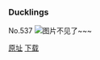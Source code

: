 ### Ducklings
No.537
![图片不见了~~~](https://imgs.xkcd.com/comics/ducklings.png)

[原址](https://xkcd.com//537) [下载](https://imgs.xkcd.com/comics/ducklings.png)

